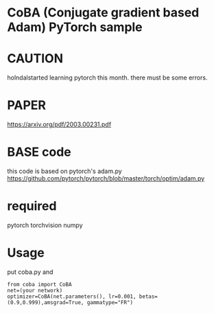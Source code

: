 # CoBA (Conjugate gradient based Adam) PyTorch sample

# CAUTION
holndalstarted learning pytorch this month. there must be some errors.

# PAPER
https://arxiv.org/pdf/2003.00231.pdf

# BASE code
this code is based on pytorch's adam.py 
https://github.com/pytorch/pytorch/blob/master/torch/optim/adam.py

# required
pytorch
torchvision
numpy

# Usage
put coba.py and
```
from coba import CoBA
net=(your network)
optimizer=CoBA(net.parameters(), lr=0.001, betas=(0.9,0.999),amsgrad=True, gammatype="FR")
```
